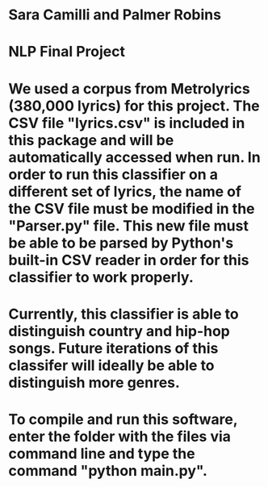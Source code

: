 # Sara Camilli and Palmer Robins
# NLP Final Project

# We used a corpus from Metrolyrics (380,000 lyrics) for this project. The CSV file "lyrics.csv" is included in this package and will be automatically accessed when run. In order to run this classifier on a different set of lyrics, the name of the CSV file must be modified in the "Parser.py" file. This new file must be able to be parsed by Python's built-in CSV reader in order for this classifier to work properly.

# Currently, this classifier is able to distinguish country and hip-hop songs. Future iterations of this classifer will ideally be able to distinguish more genres.

# To compile and run this software, enter the folder with the files via command line and type the command "python main.py". 
